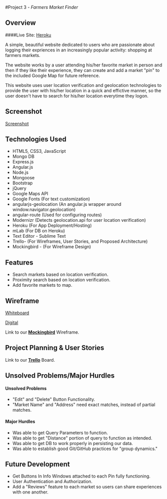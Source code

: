 #Project 3 - <i>Farmers Market Finder</i>

## Overview

####Live Site: [Heroku](https://farmers-marker-finder.herokuapp.com)

A simple, beautiful website dedicated to users who are passionate about logging their expriences in an increasingly popular activity: shopping at farmers markets.

The website works by a user attending his/her favorite market in person and then if they like their experience, they can create and add a market "pin" to the included Google Map for future reference.

This website uses user location verification and geolocation technologies to provide the user with his/her location in a quick and effictive manner, so the user doesn't have to search for his/her location everytime they logon. 

## Screenshot

[Screenshot](link)

## Technologies Used

* HTML5, CSS3, JavaScript
* Mongo DB
* Express.js
* Angular.js
* Node.js
* Mongoose
* Bootstrap
* jQuery
* Google Maps API
* Google Fonts (For text customization)
* angularjs-geolocation (An angular.js wrapper around window.navigator.geolocation)
* angular-route (Used for configuring routes)
* Modernizr (Detects geolocation.api for user location verification)
* Heroku (For App Deployment/Hosting)
* mLab (For DB on Heroku)
* Text Editor - Sublime Text
* Trello- (For Wireframes, User Stories, and Proposed Architecture)
* Mockingbird - (For Wireframe Design)

## Features

* Search markets based on location verification.
* Proximity search based on location verification.
* Add favorite markets to map.

## Wireframe 

[Whiteboard](link)

[Digital](link)

Link to our <b>[Mockingbird](https://gomockingbird.com/projects/flkrwxb)</b> Wireframe.

## Project Planning & User Stories

Link to our <b>[Trello](https://trello.com/b/bmFnTXmI/project-3)</b> Board.

## Unsolved Problems/Major Hurdles

#### Unsolved Problems

* "Edit" and "Delete" Button Functionality.
* "Market Name" and "Address" need exact matches, instead of partial matches.

#### Major Hurdles

* Was able to get Query Parameters to function.
* Was able to get "Distance" portion of query to function as intended.
* Was able to get DB to work properly in persisting our data.
* Was able to establish good Git/GitHub practices for "group dynamics."

## Future Development

* Get Buttons In Info Windows attached to each Pin fully functioning.
* User Authentication and Authorization.
* Add a "Reviews" feature to each market so users can share experiences with one another.
